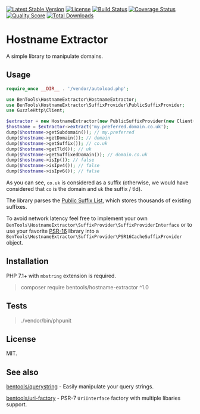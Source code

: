 [![Latest Stable Version](https://poser.pugx.org/bentools/hostname-extractor/v/stable)](https://packagist.org/packages/bentools/hostname-extractor)
[![License](https://poser.pugx.org/bentools/hostname-extractor/license)](https://packagist.org/packages/bentools/hostname-extractor)
[![Build Status](https://img.shields.io/travis/bpolaszek/hostname-extractor/master.svg?style=flat-square)](https://travis-ci.org/bpolaszek/hostname-extractor)
[![Coverage Status](https://coveralls.io/repos/github/bpolaszek/hostname-extractor/badge.svg?branch=master)](https://coveralls.io/github/bpolaszek/hostname-extractor?branch=master)
[![Quality Score](https://img.shields.io/scrutinizer/g/bpolaszek/hostname-extractor.svg?style=flat-square)](https://scrutinizer-ci.com/g/bpolaszek/hostname-extractor)
[![Total Downloads](https://poser.pugx.org/bentools/hostname-extractor/downloads)](https://packagist.org/packages/bentools/hostname-extractor)

# Hostname Extractor

A simple library to manipulate domains.

## Usage

```php
require_once __DIR__ . '/vendor/autoload.php';

use BenTools\HostnameExtractor\HostnameExtractor;
use BenTools\HostnameExtractor\SuffixProvider\PublicSuffixProvider;
use GuzzleHttp\Client;

$extractor = new HostnameExtractor(new PublicSuffixProvider(new Client()));
$hostname = $extractor->extract('my.preferred.domain.co.uk');
dump($hostname->getSubdomain()); // my.preferred
dump($hostname->getDomain()); // domain
dump($hostname->getSuffix()); // co.uk
dump($hostname->getTld()); // uk
dump($hostname->getSuffixedDomain()); // domain.co.uk
dump($hostname->isIp()); // false
dump($hostname->isIpv4()); // false
dump($hostname->isIpv6()); // false
```

As you can see, `co.uk` is considered as a suffix (otherwise, we would have considered that `co` is the domain and `uk` the suffix / tld).

The library parses the [Public Suffix List](https://publicsuffix.org/), which stores thousands of existing suffixes.

To avoid network latency feel free to implement your own `BenTools\HostnameExtractor\SuffixProvider\SuffixProviderInterface` or to use your favorite [PSR-16](http://www.php-fig.org/psr/psr-16/) library into a `BenTools\HostnameExtractor\SuffixProvider\PSR16CacheSuffixProvider` object.

## Installation

PHP 7.1+ with `mbstring` extension is required.

> composer require bentools/hostname-extractor ^1.0

## Tests

> ./vendor/bin/phpunit

## License

MIT.

## See also

[bentools/querystring](https://github.com/bpolaszek/querystring) - Easily manipulate your query strings.

[bentools/uri-factory](https://github.com/bpolaszek/uri-factory) - PSR-7 `UriInterface` factory with multiple libaries support.